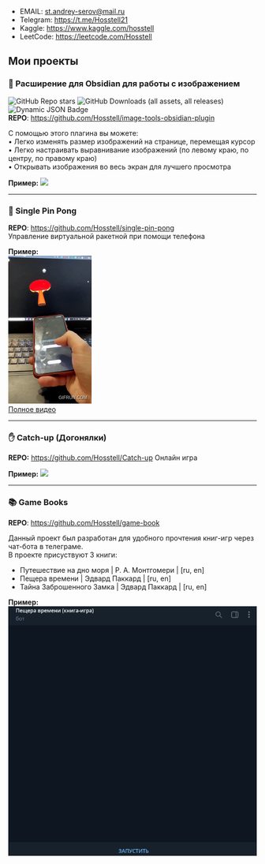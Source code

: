 - EMAIL: st.andrey-serov@mail.ru
- Telegram: https://t.me/Hosstell21
- Kaggle: https://www.kaggle.com/hosstell
- LeetCode: https://leetcode.com/Hosstell

## Мои проекты

### 📓 Расширение для Obsidian для работы с изображением
![GitHub Repo stars](https://img.shields.io/github/stars/Hosstell/image-tools-obsidian-plugin?style=for-the-badge&logo=github) ![GitHub Downloads (all assets, all releases)](https://img.shields.io/github/downloads/Hosstell/image-tools-obsidian-plugin/total?style=for-the-badge&logo=github)
  ![Dynamic JSON Badge](https://img.shields.io/badge/dynamic/json?url=https%3A%2F%2Fraw.githubusercontent.com%2Fobsidianmd%2Fobsidian-releases%2FHEAD%2Fcommunity-plugin-stats.json&query=%24.image-tools.downloads&style=for-the-badge&logo=obsidian&label=Downloads&color=red)  
**REPO**: https://github.com/Hosstell/image-tools-obsidian-plugin

С помощью этого плагина вы можете:  
• Легко изменять размер изображений на странице, перемещая курсор  
• Легко настраивать выравнивание изображений (по левому краю, по центру, по правому краю)  
• Открывать изображения во весь экран для лучшего просмотра

**Пример:**
![](https://raw.githubusercontent.com/Hosstell/image-tools-obsidian-plugin/refs/heads/main/static/result.gif)

---
### :tennis: Single Pin Pong
**REPO**: https://github.com/Hosstell/single-pin-pong  
Управление виртуальной ракетной при помощи телефона

**Пример:**  
![](https://github.com/Hosstell/single-pin-pong/blob/main/video_2024_02_12_22_29_55.gif?raw=true)  
[Полное видео](https://www.youtube.com/watch?v=u1ybdKhS9wI)

--- 
### ✋ Catch-up (Догонялки)
**REPO:** https://github.com/Hosstell/Catch-up
Онлайн игра

**Пример:**
![](https://github.com/Hosstell/Catch-up/blob/master/gifs/2.gif?raw=true)

---
### :books: Game Books
**REPO**: https://github.com/Hosstell/game-book

Данный проект был разработан для удобного прочтения книг-игр через чат-бота в телеграме.   
В проекте присуствуют 3 книги:  
- Путешествие на дно моря | Р. А. Монтгомери | [ru, en]  
- Пещера времени | Эдвард Паккард | [ru, en]  
- Тайна Заброшенного Замка | Эдвард Паккард | [ru, en]  

**Пример:**  
![Alt Text](https://github.com/Hosstell/game-book/blob/main/gifs/example_rus.gif?raw=true)

